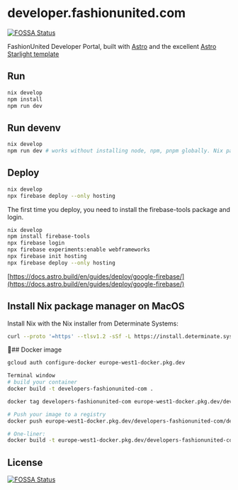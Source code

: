 # developer.fashionunited.com

[![FOSSA Status](https://app.fossa.com/api/projects/git%2Bgithub.com%2Ffuww%2Fdeveloper.fashionunited.com.svg?type=shield)](https://app.fossa.com/projects/git%2Bgithub.com%2Ffuww%2Fdeveloper.fashionunited.com?ref=badge_shield)

FashionUnited Developer Portal, built with [Astro](https://astro.build/) and the excellent [Astro Starlight template](https://astro.build/themes/details/starlight/)

## Run

```bash
nix develop
npm install
npm run dev
```

## Run devenv

```bash
nix develop
npm run dev # works without installing node, npm, pnpm globally. Nix packaga manager is used.
```

## Deploy

```bash
nix develop
npx firebase deploy --only hosting
```

The first time you deploy, you need to install the firebase-tools package and login.

```bash
nix develop
npm install firebase-tools
npx firebase login
npx firebase experiments:enable webframeworks
npx firebase init hosting
npx firebase deploy --only hosting
```

[https://docs.astro.build/en/guides/deploy/google-firebase/](https://docs.astro.build/en/guides/deploy/google-firebase/)

## Install Nix package manager on MacOS

Install Nix with the Nix installer from Determinate Systems:

```bash
curl --proto '=https' --tlsv1.2 -sSf -L https://install.determinate.systems/nix | sh -s -- install
```

## Docker image

```bash
gcloud auth configure-docker europe-west1-docker.pkg.dev

Terminal window
# build your container
docker build -t developers-fashionunited-com .

docker tag developers-fashionunited-com europe-west1-docker.pkg.dev/developers-fashionunited-com/developersite/ssrastrofrontend:latest

# Push your image to a registry
docker push europe-west1-docker.pkg.dev/developers-fashionunited-com/developersite/ssrastrofrontend:latest

# One-liner:
docker build -t europe-west1-docker.pkg.dev/developers-fashionunited-com/developersite/ssrastrofrontend:latest . && docker push europe-west1-docker.pkg.dev/developers-fashionunited-com/developersite/ssrastrofrontend:latest
```

## License

[![FOSSA Status](https://app.fossa.com/api/projects/git%2Bgithub.com%2Ffuww%2Fdeveloper.fashionunited.com.svg?type=large)](https://app.fossa.com/projects/git%2Bgithub.com%2Ffuww%2Fdeveloper.fashionunited.com?ref=badge_large)
